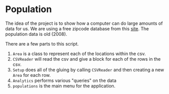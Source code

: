 # Population

The idea of the project is to show how a computer can do large amounts of data for us. We are using a free zipcode database from this [site](http://federalgovernmentzipcodes.us/). The population data is old (2008).

There are a few parts to this script.

1. `Area` is a class to represent each of the locations within the csv.
2. `CSVReader` will read the csv and give a block for each of the rows in the csv.
3. `Setup` does all of the gluing by calling `CSVReader` and then creating a new `Area` for each row.
4. `Analytics` performs various "queries" on the data
5. `populations` is the main menu for the application.
